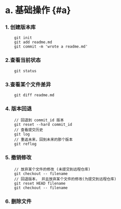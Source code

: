 # a. 基础操作  {#a}

### 1. 创建版本库


```
    git init
    git add readme.md
    git commit -m 'wrote a readme.md'
```

### 2.查看当前状态


```
    git status
```


### 3.查看某个文件差异


```
    git diff readme.md
```


### 4. 版本回退


```
    // 回退到 commit_id 版本
    git reset --hard commit_id
    // 查看提交历史
    git log
    // 重返未来，回到未来的那个版本
    git reflog
```

### 5. 撤销修改

```
    // 放弃某个文件的修改 (未提交到远程仓库)
    git checkout -- filename
    // 回退版本， 并且放弃某个文件的修改(为提交到远程仓库)
    git reset HEAD filename
    git checkout -- filename
```

### 6. 删除文件

```
    
```


